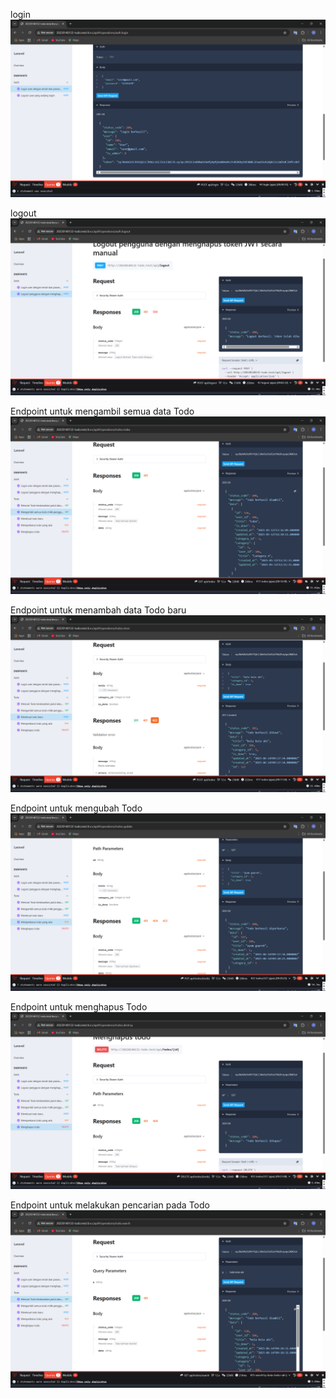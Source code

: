 login
![alt text](<Screenshot/tugas 12/Screenshot 2025-06-14 154958.png>)

logout
![alt text](image-5.png)

Endpoint untuk mengambil semua data Todo
![alt text](image-6.png)

Endpoint untuk menambah data Todo baru
![alt text](image-7.png)

Endpoint untuk mengubah Todo
![alt text](image-8.png)

Endpoint untuk menghapus Todo
![alt text](image-9.png)

Endpoint untuk melakukan pencarian pada Todo
![alt text](image-10.png)
